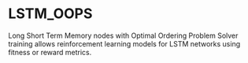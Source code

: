LSTM_OOPS
=========

Long Short Term Memory nodes with Optimal Ordering Problem Solver training allows reinforcement learning models for LSTM networks using fitness or reward metrics.
